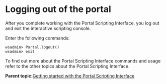 # Logging out of the portal 

After you complete working with the Portal Scripting Interface, you log out and exit the interactive scripting console.

Enter the following commands:

```
wsadmin> Portal.logout()
wsadmin> exit

```

To find out more about the Portal Scripting Interface commands and usage refer to the other topics about the Portal Scripting Interface.

**Parent topic:**[Getting started with the Portal Scripting Interface](../admin-system/adpsi_start.md)

